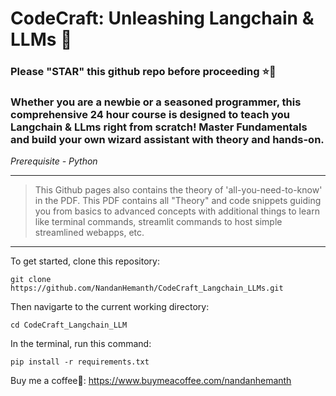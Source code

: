 # CodeCraft: Unleashing Langchain & LLMs 🤖
### Please "STAR" this github repo before proceeding ⭐🙏
### Whether you are a newbie or a seasoned programmer, this comprehensive 24 hour course is designed to teach you Langchain & LLms right from scratch! Master Fundamentals and build your own wizard assistant with theory and hands-on.
*Prerequisite - Python*

---
> This Github pages also contains the theory of 'all-you-need-to-know' in the PDF. This PDF contains all "Theory" and code snippets guiding you from basics to advanced concepts with additional things to learn like terminal commands, streamlit commands to host simple streamlined webapps, etc.
---
To get started,
clone this repository:
```
git clone https://github.com/NandanHemanth/CodeCraft_Langchain_LLMs.git
```

Then navigarte to the current working directory:
```
cd CodeCraft_Langchain_LLM
```
In the terminal, run this command:
```
pip install -r requirements.txt
```

Buy me a coffee🥤: https://www.buymeacoffee.com/nandanhemanth 









